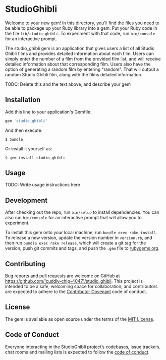 # StudioGhibli

Welcome to your new gem! In this directory, you'll find the files you need to be able to package up your Ruby library into a gem. Put your Ruby code in the file `lib/studio_ghibli`. To experiment with that code, run `bin/console` for an interactive prompt.

The studio_ghibli gem is an application that gives users a list of all Studio Ghibli films and provides detailed information about each film. Users can simply enter the number of a film from the provided film list, and will receive detailed information about that corresponding film. Users also have the option of generating a random film by entering "random". That will output a random Studio Ghibli film, along with the films detailed information.

TODO: Delete this and the text above, and describe your gem

## Installation

Add this line to your application's Gemfile:

```ruby
gem 'studio_ghibli'
```

And then execute:

    $ bundle

Or install it yourself as:

    $ gem install studio_ghibli

## Usage

TODO: Write usage instructions here

## Development

After checking out the repo, run `bin/setup` to install dependencies. You can also run `bin/console` for an interactive prompt that will allow you to experiment.

To install this gem onto your local machine, run `bundle exec rake install`. To release a new version, update the version number in `version.rb`, and then run `bundle exec rake release`, which will create a git tag for the version, push git commits and tags, and push the `.gem` file to [rubygems.org](https://rubygems.org).

## Contributing

Bug reports and pull requests are welcome on GitHub at https://github.com/'cuddly-chip-4047'/studio_ghibli. This project is intended to be a safe, welcoming space for collaboration, and contributors are expected to adhere to the [Contributor Covenant](http://contributor-covenant.org) code of conduct.

## License

The gem is available as open source under the terms of the [MIT License](https://opensource.org/licenses/MIT).

## Code of Conduct

Everyone interacting in the StudioGhibli project’s codebases, issue trackers, chat rooms and mailing lists is expected to follow the [code of conduct](https://github.com/'cuddly-chip-4047'/studio_ghibli/blob/master/CODE_OF_CONDUCT.md).
